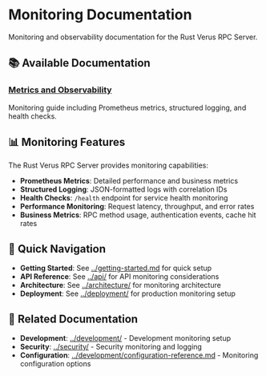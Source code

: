# Monitoring Documentation

Monitoring and observability documentation for the Rust Verus RPC Server.

## 📚 Available Documentation

### [Metrics and Observability](metrics.md)
Monitoring guide including Prometheus metrics, structured logging, and health checks.

## 📊 Monitoring Features

The Rust Verus RPC Server provides monitoring capabilities:

- **Prometheus Metrics**: Detailed performance and business metrics
- **Structured Logging**: JSON-formatted logs with correlation IDs
- **Health Checks**: `/health` endpoint for service health monitoring
- **Performance Monitoring**: Request latency, throughput, and error rates
- **Business Metrics**: RPC method usage, authentication events, cache hit rates

## 🔗 Quick Navigation

- **Getting Started**: See [../getting-started.md](../getting-started.md) for quick setup
- **API Reference**: See [../api/](api/) for API monitoring considerations
- **Architecture**: See [../architecture/](architecture/) for monitoring architecture
- **Deployment**: See [../deployment/](deployment/) for production monitoring setup

## 📖 Related Documentation

- **Development**: [../development/](development/) - Development monitoring setup
- **Security**: [../security/](security/) - Security monitoring and logging
- **Configuration**: [../development/configuration-reference.md](development/configuration-reference.md) - Monitoring configuration options
